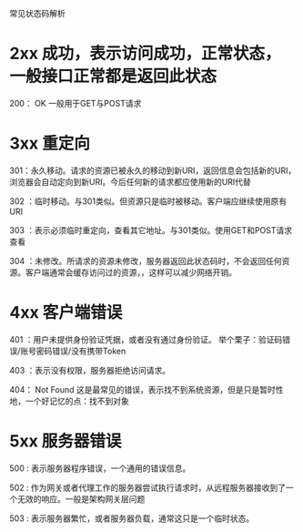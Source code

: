 常见状态码解析
# 2xx 成功，表示访问成功，正常状态，一般接口正常都是返回此状态
200： OK 一般用于GET与POST请求

# 3xx 重定向
301：永久移动。请求的资源已被永久的移动到新URI，返回信息会包括新的URI，浏览器会自动定向到新URI。今后任何新的请求都应使用新的URI代替

302 ：临时移动。与301类似。但资源只是临时被移动。客户端应继续使用原有URI

303 ：表示必须临时重定向，查看其它地址。与301类似。使用GET和POST请求查看

304 ：未修改。所请求的资源未修改，服务器返回此状态码时，不会返回任何资源。客户端通常会缓存访问过的资源，，这样可以减少网络开销。

# 4xx 客户端错误
401 ：用户未提供身份验证凭据，或者没有通过身份验证。
举个栗子：验证码错误/账号密码错误/没有携带Token

403 ：表示没有权限，服务器拒绝访问请求。

404： Not Found 这是最常见的错误，表示找不到系统资源，但是只是暂时性地，一个好记忆的点：找不到对象

# 5xx 服务器错误
500 : 表示服务器程序错误，一个通用的错误信息。

502 : 作为网关或者代理工作的服务器尝试执行请求时，从远程服务器接收到了一个无效的响应。一般是架构网关层问题

503 : 表示服务器繁忙，或者服务器负载，通常这只是一个临时状态。